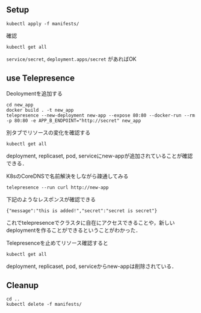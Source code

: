 ## Setup
```
kubectl apply -f manifests/
```

確認
```
kubectl get all
```
`service/secret`, `deployment.apps/secret` があればOK

## use Telepresence

Deoloymentを追加する
```
cd new_app
docker build . -t new_app
telepresence --new-deployment new-app --expose 80:80 --docker-run --rm -p 80:80 -e APP_B_ENDPOINT="http://secret" new_app
```

別タブでリソースの変化を確認する
```
kubectl get all
```

deployment, replicaset, pod, serviceにnew-appが追加されていることが確認できる．

K8sのCoreDNSで名前解決をしながら疎通してみる
```
telepresence --run curl http://new-app
```

下記のようなレスポンスが確認できる
```
{"message":"this is added!","secret":"secret is secret"}
```

これでtelepresenceでクラスタに自在にアクセスできることや，新しいdeploymentを作ることができるということがわかった．

Telepresenceを止めてリソース確認すると
```
kubectl get all
```
deployment, replicaset, pod, serviceからnew-appは削除されている．

## Cleanup
```
cd ..
kubectl delete -f manifests/
```